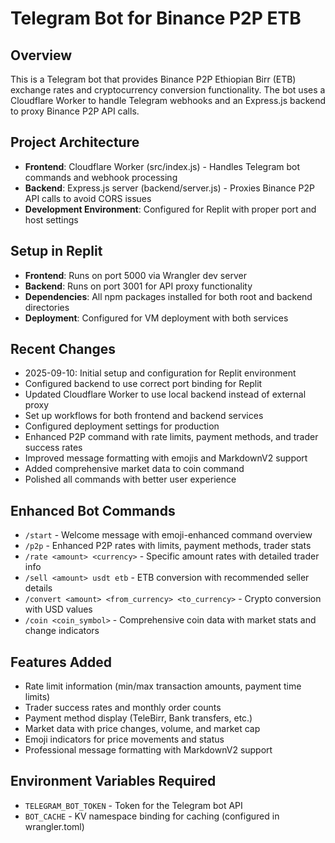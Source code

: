 # Telegram Bot for Binance P2P ETB

## Overview
This is a Telegram bot that provides Binance P2P Ethiopian Birr (ETB) exchange rates and cryptocurrency conversion functionality. The bot uses a Cloudflare Worker to handle Telegram webhooks and an Express.js backend to proxy Binance P2P API calls.

## Project Architecture
- **Frontend**: Cloudflare Worker (src/index.js) - Handles Telegram bot commands and webhook processing
- **Backend**: Express.js server (backend/server.js) - Proxies Binance P2P API calls to avoid CORS issues
- **Development Environment**: Configured for Replit with proper port and host settings

## Setup in Replit
- **Frontend**: Runs on port 5000 via Wrangler dev server
- **Backend**: Runs on port 3001 for API proxy functionality
- **Dependencies**: All npm packages installed for both root and backend directories
- **Deployment**: Configured for VM deployment with both services

## Recent Changes
- 2025-09-10: Initial setup and configuration for Replit environment
- Configured backend to use correct port binding for Replit
- Updated Cloudflare Worker to use local backend instead of external proxy
- Set up workflows for both frontend and backend services
- Configured deployment settings for production
- Enhanced P2P command with rate limits, payment methods, and trader success rates
- Improved message formatting with emojis and MarkdownV2 support
- Added comprehensive market data to coin command
- Polished all commands with better user experience

## Enhanced Bot Commands
- `/start` - Welcome message with emoji-enhanced command overview
- `/p2p` - Enhanced P2P rates with limits, payment methods, trader stats
- `/rate <amount> <currency>` - Specific amount rates with detailed trader info
- `/sell <amount> usdt etb` - ETB conversion with recommended seller details
- `/convert <amount> <from_currency> <to_currency>` - Crypto conversion with USD values
- `/coin <coin_symbol>` - Comprehensive coin data with market stats and change indicators

## Features Added
- Rate limit information (min/max transaction amounts, payment time limits)
- Trader success rates and monthly order counts
- Payment method display (TeleBirr, Bank transfers, etc.)
- Market data with price changes, volume, and market cap
- Emoji indicators for price movements and status
- Professional message formatting with MarkdownV2 support

## Environment Variables Required
- `TELEGRAM_BOT_TOKEN` - Token for the Telegram bot API
- `BOT_CACHE` - KV namespace binding for caching (configured in wrangler.toml)
